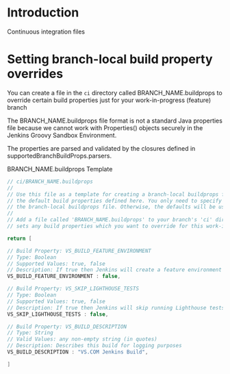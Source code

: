 # Introduction

Continuous integration files

# Setting branch-local build property overrides

You can create a file in the `ci` directory called BRANCH_NAME.buildprops to override certain build properties just for your work-in-progress (feature) branch

The BRANCH_NAME.buildprops file format is not a standard Java properties file because we cannot work with Properties() objects securely in the Jenkins Groovy Sandbox Environment.

The properties are parsed and validated by the closures defined in supportedBranchBuildProps.parsers.

BRANCH_NAME.buildprops Template

```groovy
// ci/BRANCH_NAME.buildprops
//
// Use this file as a template for creating a branch-local buildprops file to override
// the default build properties defined here. You only need to specify the overrides in
// the branch-local buildprops file. Otherwise, the defaults will be used.
//
// Add a file called 'BRANCH_NAME.buildprops' to your branch's 'ci' directory which
// sets any build properties which you want to override for this work-in-progress branch.

return [

// Build Property: VS_BUILD_FEATURE_ENVIRONMENT 
// Type: Boolean
// Supported Values: true, false
// Description: If true then Jenkins will create a feature environment for testing this branch prior to moving to a pull request
VS_BUILD_FEATURE_ENVIRONMENT : false,

// Build Property: VS_SKIP_LIGHTHOUSE_TESTS 
// Type: Boolean
// Supported Values: true, false
// Description: If true then Jenkins will skip running Lighthouse tests even if a feature environment was built
VS_SKIP_LIGHTHOUSE_TESTS : false,

// Build Property: VS_BUILD_DESCRIPTION 
// Type: String
// Valid Values: any non-empty string (in quotes)
// Description: Describes this build for logging purposes
VS_BUILD_DESCRIPTION : "VS.COM Jenkins Build",

]
```